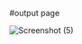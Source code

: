 

#output page



![Screenshot (5)](https://github.com/hghyhghy/loginpage/assets/140393712/6f01c34e-4e63-47c0-81c0-bf7e5e2b8d80)
